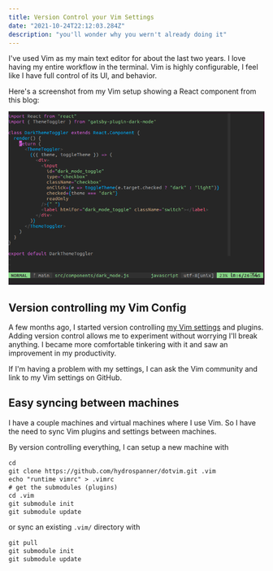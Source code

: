```yaml
---
title: Version Control your Vim Settings
date: "2021-10-24T22:12:03.284Z"
description: "you'll wonder why you wern't already doing it"
---
```


I've used Vim as my main text editor for about the last two years.
I love having my entire workflow in the terminal.
Vim is highly configurable, I feel like I have full control of its UI, and behavior.

Here's a screenshot from my Vim setup showing a React component from this blog:

<div className="Image__Medium">
  <img src="./images/vim-screenshot-dark-mode.png" alt="vim screenshot" />
</div>

## Version controlling my Vim Config

A few months ago, I started version controlling [my Vim settings](https://github.com/hydrospanner/dotvim) and plugins.
Adding version control allows me to experiment without worrying I'll break anything.
I became more comfortable tinkering with it and saw an improvement in my productivity.

If I'm having a problem with my settings, I can ask the Vim community and link to my Vim settings on GitHub.

## Easy syncing between machines

I have a couple machines and virtual machines where I use Vim.
So I have the need to sync Vim plugins and settings between machines.

By version controlling everything, I can setup a new machine with

```shell
cd
git clone https://github.com/hydrospanner/dotvim.git .vim
echo "runtime vimrc" > .vimrc
# get the submodules (plugins)
cd .vim
git submodule init
git submodule update
```

or sync an existing `.vim/` directory with

```shell
git pull
git submodule init
git submodule update
```
